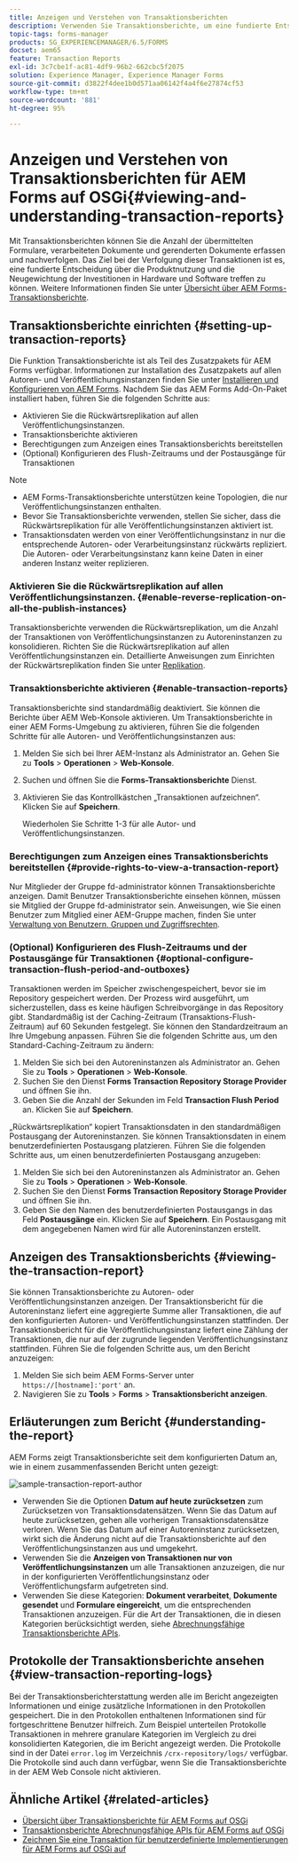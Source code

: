 ```yaml
---
title: Anzeigen und Verstehen von Transaktionsberichten
description: Verwenden Sie Transaktionsberichte, um eine fundierte Entscheidung über die Produktnutzung zu treffen und Investitionen in Hardware und Software neu auszurichten.
topic-tags: forms-manager
products: SG_EXPERIENCEMANAGER/6.5/FORMS
docset: aem65
feature: Transaction Reports
exl-id: 3c7cbe1f-ac81-4df9-96b2-662cbc5f2075
solution: Experience Manager, Experience Manager Forms
source-git-commit: d3822f4dee1b0d571aa06142f4a4f6e27874cf53
workflow-type: tm+mt
source-wordcount: '881'
ht-degree: 95%

---
```


# Anzeigen und Verstehen von Transaktionsberichten für AEM Forms auf OSGi{#viewing-and-understanding-transaction-reports}

Mit Transaktionsberichten können Sie die Anzahl der übermittelten Formulare, verarbeiteten Dokumente und gerenderten Dokumente erfassen und nachverfolgen. Das Ziel bei der Verfolgung dieser Transaktionen ist es, eine fundierte Entscheidung über die Produktnutzung und die Neugewichtung der Investitionen in Hardware und Software treffen zu können. Weitere Informationen finden Sie unter [Übersicht über AEM Forms-Transaktionsberichte](../../forms/using/transaction-reports-overview.md).

## Transaktionsberichte einrichten  {#setting-up-transaction-reports}

Die Funktion Transaktionsberichte ist als Teil des Zusatzpakets für AEM Forms verfügbar. Informationen zur Installation des Zusatzpakets auf allen Autoren- und Veröffentlichungsinstanzen finden Sie unter [Installieren und Konfigurieren von AEM Forms](/help/forms/using/installing-configuring-aem-forms-osgi.md). Nachdem Sie das AEM Forms Add-On-Paket installiert haben, führen Sie die folgenden Schritte aus:

* Aktivieren Sie die Rückwärtsreplikation auf allen Veröffentlichungsinstanzen.
* Transaktionsberichte aktivieren
* Berechtigungen zum Anzeigen eines Transaktionsberichts bereitstellen
* (Optional) Konfigurieren des Flush-Zeitraums und der Postausgänge für Transaktionen [](/help/forms/using/installing-configuring-aem-forms-osgi.md)

>[!NOTE]
>
>* AEM Forms-Transaktionsberichte unterstützen keine Topologien, die nur Veröffentlichungsinstanzen enthalten.
>* Bevor Sie Transaktionsberichte verwenden, stellen Sie sicher, dass die Rückwärtsreplikation für alle Veröffentlichungsinstanzen aktiviert ist.
>* Transaktionsdaten werden von einer Veröffentlichungsinstanz in nur die entsprechende Autoren- oder Verarbeitungsinstanz rückwärts repliziert. Die Autoren- oder Verarbeitungsinstanz kann keine Daten in einer anderen Instanz weiter replizieren.
>

### Aktivieren Sie die Rückwärtsreplikation auf allen Veröffentlichungsinstanzen. {#enable-reverse-replication-on-all-the-publish-instances}

Transaktionsberichte verwenden die Rückwärtsreplikation, um die Anzahl der Transaktionen von Veröffentlichungsinstanzen zu Autoreninstanzen zu konsolidieren. Richten Sie die Rückwärtsreplikation auf allen Veröffentlichungsinstanzen ein. Detaillierte Anweisungen zum Einrichten der Rückwärtsreplikation finden Sie unter [Replikation](/help/sites-deploying/replication.md).

### Transaktionsberichte aktivieren {#enable-transaction-reports}

Transaktionsberichte sind standardmäßig deaktiviert. Sie können die Berichte über AEM Web-Konsole aktivieren. Um Transaktionsberichte in einer AEM Forms-Umgebung zu aktivieren, führen Sie die folgenden Schritte für alle Autoren- und Veröffentlichungsinstanzen aus:

1. Melden Sie sich bei Ihrer AEM-Instanz als Administrator an. Gehen Sie zu **Tools** > **Operationen** > **Web-Konsole**.
1. Suchen und öffnen Sie die **Forms-Transaktionsberichte** Dienst.
1. Aktivieren Sie das Kontrollkästchen „Transaktionen aufzeichnen“. Klicken Sie auf **Speichern**.

   Wiederholen Sie Schritte 1-3 für alle Autor- und Veröffentlichungsinstanzen.

### Berechtigungen zum Anzeigen eines Transaktionsberichts bereitstellen {#provide-rights-to-view-a-transaction-report}

Nur Mitglieder der Gruppe fd-administrator können Transaktionsberichte anzeigen. Damit Benutzer Transaktionsberichte einsehen können, müssen sie Mitglied der Gruppe fd-administrator sein. Anweisungen, wie Sie einen Benutzer zum Mitglied einer AEM-Gruppe machen, finden Sie unter [Verwaltung von Benutzern, Gruppen und Zugriffsrechten](/help/sites-administering/user-group-ac-admin.md).

### (Optional) Konfigurieren des Flush-Zeitraums und der Postausgänge für Transaktionen {#optional-configure-transaction-flush-period-and-outboxes}

Transaktionen werden im Speicher zwischengespeichert, bevor sie im Repository gespeichert werden. Der Prozess wird ausgeführt, um sicherzustellen, dass es keine häufigen Schreibvorgänge in das Repository gibt. Standardmäßig ist der Caching-Zeitraum (Transaktions-Flush-Zeitraum) auf 60 Sekunden festgelegt. Sie können den Standardzeitraum an Ihre Umgebung anpassen. Führen Sie die folgenden Schritte aus, um den Standard-Caching-Zeitraum zu ändern:

1. Melden Sie sich bei den Autoreninstanzen als Administrator an. Gehen Sie zu **Tools** > **Operationen** > **Web-Konsole**.
1. Suchen Sie den Dienst **Forms Transaction Repository Storage Provider** und öffnen Sie ihn.
1. Geben Sie die Anzahl der Sekunden im Feld **Transaction Flush Period** an. Klicken Sie auf **Speichern**.

„Rückwärtsreplikation“ kopiert Transaktionsdaten in den standardmäßigen Postausgang der Autoreninstanzen. Sie können Transaktionsdaten in einem benutzerdefinierten Postausgang platzieren. Führen Sie die folgenden Schritte aus, um einen benutzerdefinierten Postausgang anzugeben:

1. Melden Sie sich bei den Autoreninstanzen als Administrator an. Gehen Sie zu **Tools** > **Operationen** > **Web-Konsole**.
1. Suchen Sie den Dienst **Forms Transaction Repository Storage Provider** und öffnen Sie ihn.
1. Geben Sie den Namen des benutzerdefinierten Postausgangs in das Feld **Postausgänge** ein. Klicken Sie auf **Speichern**. Ein Postausgang mit dem angegebenen Namen wird für alle Autoreninstanzen erstellt.

## Anzeigen des Transaktionsberichts {#viewing-the-transaction-report}

Sie können Transaktionsberichte zu Autoren- oder Veröffentlichungsinstanzen anzeigen. Der Transaktionsbericht für die Autoreninstanz liefert eine aggregierte Summe aller Transaktionen, die auf den konfigurierten Autoren- und Veröffentlichungsinstanzen stattfinden. Der Transaktionsbericht für die Veröffentlichungsinstanz liefert eine Zählung der Transaktionen, die nur auf der zugrunde liegenden Veröffentlichungsinstanz stattfinden. Führen Sie die folgenden Schritte aus, um den Bericht anzuzeigen:

1. Melden Sie sich beim AEM Forms-Server unter `https://[hostname]:'port'` an.
1. Navigieren Sie zu **Tools** > **Forms** > **Transaktionsbericht anzeigen**.

## Erläuterungen zum Bericht {#understanding-the-report}

AEM Forms zeigt Transaktionsberichte seit dem konfigurierten Datum an, wie in einem zusammenfassenden Bericht unten gezeigt:

![sample-transaction-report-author](assets/sample-transaction-report-author.png)

* Verwenden Sie die Optionen **Datum auf heute zurücksetzen** zum Zurücksetzen von Transaktionsdatensätzen. Wenn Sie das Datum auf heute zurücksetzen, gehen alle vorherigen Transaktionsdatensätze verloren. Wenn Sie das Datum auf einer Autoreninstanz zurücksetzen, wirkt sich die Änderung nicht auf die Transaktionsberichte auf den Veröffentlichungsinstanzen aus und umgekehrt.
* Verwenden Sie die **Anzeigen von Transaktionen nur von Veröffentlichungsinstanzen** um alle Transaktionen anzuzeigen, die nur in der konfigurierten Veröffentlichungsinstanz oder Veröffentlichungsfarm aufgetreten sind.
* Verwenden Sie diese Kategorien: **Dokument verarbeitet**, **Dokumente gesendet** und **Formulare eingereicht**, um die entsprechenden Transaktionen anzuzeigen. Für die Art der Transaktionen, die in diesen Kategorien berücksichtigt werden, siehe [Abrechnungsfähige Transaktionsberichte APIs](../../forms/using/transaction-reports-billable-apis.md).

## Protokolle der Transaktionsberichte ansehen {#view-transaction-reporting-logs}

Bei der Transaktionsberichterstattung werden alle im Bericht angezeigten Informationen und einige zusätzliche Informationen in den Protokollen gespeichert. Die in den Protokollen enthaltenen Informationen sind für fortgeschrittene Benutzer hilfreich. Zum Beispiel unterteilen Protokolle Transaktionen in mehrere granulare Kategorien im Vergleich zu drei konsolidierten Kategorien, die im Bericht angezeigt werden. Die Protokolle sind in der Datei `error.log` im Verzeichnis `/crx-repository/logs/` verfügbar. Die Protokolle sind auch dann verfügbar, wenn Sie die Transaktionsberichte in der AEM Web Console nicht aktivieren.

## Ähnliche Artikel {#related-articles}

* [Übersicht über Transaktionsberichte für AEM Forms auf OSGi](../../forms/using/transaction-reports-overview.md)
* [Transaktionsberichte Abrechnungsfähige APIs für AEM Forms auf OSGi](../../forms/using/transaction-reports-billable-apis.md)
* [Zeichnen Sie eine Transaktion für benutzerdefinierte Implementierungen für AEM Forms auf OSGi auf](/help/forms/using/record-transaction-custom-implementation.md)
